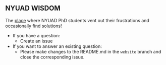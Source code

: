 ## NYUAD WISDOM

The [place](https://mok232.github.io/nyuad_wisdom/) where NYUAD PhD students vent out their frustrations and occasionally find solutions!

* If you have a question:
  * Create an issue
* If you want to answer an existing question:
  * Please make changes to the README.md in the `website` branch and close the corresponding issue.
